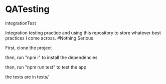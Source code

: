 # QATesting
integrationTest

Integration testing practice and using this repository to store whatever best practices I come across.
#Nothing Serious

First, clone the project

then, run "npm i" to install the dependencies

then, run "npm run test" to test the app

the tests are in tests/
